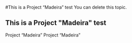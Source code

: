 <properties
    pageTitle="Test topoc - can delete when done Project “Madeira”" 
    description="test topic" 
    services="" 
    documentationCenter="Madeira"
    authors="edupont"
/>

#This is a Project “Madeira” test
You can delete this topic.

## This is a Project &quot;Madeira&quot; test

Project &ldquo;Madeira&rdquo;
Project “Madeira”